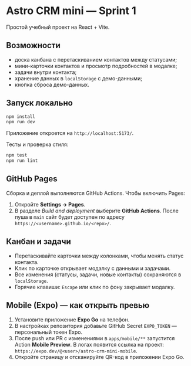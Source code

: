 # Astro CRM mini — Sprint 1

Простой учебный проект на React + Vite.

## Возможности
- доска канбана с перетаскиванием контактов между статусами;
- мини-карточки контактов и просмотр подробностей в модалке;
- задачи внутри контакта;
- хранение данных в `localStorage` с демо-данными;
- кнопка сброса демо-данных.

## Запуск локально
```bash
npm install
npm run dev
```
Приложение откроется на `http://localhost:5173/`.

Тесты и проверка стиля:
```bash
npm test
npm run lint
```

## GitHub Pages
Сборка и деплой выполняются GitHub Actions.
Чтобы включить Pages:
1. Откройте **Settings → Pages**.
2. В разделе *Build and deployment* выберите **GitHub Actions**.
После пуша в `main` сайт будет доступен по адресу
`https://<username>.github.io/<repo>/`.

## Канбан и задачи
- Перетаскивайте карточки между колонками, чтобы менять статус контакта.
- Клик по карточке открывает модалку с данными и задачами.
- Все изменения (статусы, задачи, новые контакты) сохраняются в `localStorage`.
- Горячие клавиши: `Escape` или клик по фону закрывает модалку.

## Mobile (Expo) — как открыть превью
1. Установите приложение **Expo Go** на телефон.
2. В настройках репозитория добавьте GitHub Secret `EXPO_TOKEN` — персональный токен Expo.
3. После push или PR с изменениями в `apps/mobile/**` запустится Action **Mobile Preview**. В логах появится ссылка на проект: `https://expo.dev/@<user>/astro-crm-mini-mobile`.
4. Откройте страницу и отсканируйте QR-код в приложении Expo Go.
